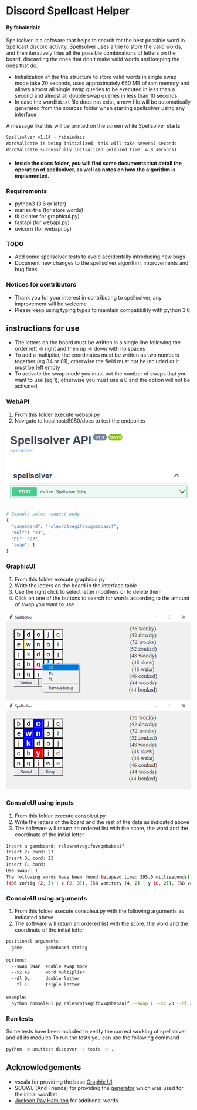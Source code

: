 # Discord Spellcast Helper

#### By fabaindaiz

Spellsolver is a software that helps to search for the best possible word in Spellcast discord activity. Spellsolver
uses a trie to store the valid words, and then iteratively tries all the possible combinations of letters on the board,
discarding the ones that don't make valid words and keeping the ones that do.

- Initialization of the trie structure to store valid words in single swap mode take 20 seconds, uses approximately 650
  MB of ram memory and allows almost all single swap queries to be executed in less than a second and almost all double
  swap queries in less than 10 seconds.
- In case the wordlist.txt file does not exist, a new file will be automatically generated from the sources folder when
  starting spellsolver using any interface

A message like this will be printed on the screen while Spellsolver starts

```bash
Spellsolver v1.14 - fabaindaiz
WordValidate is being initialized, this will take several seconds
WordValidate successfully initialized (elapsed time: 4.8 seconds)
```

- #### Inside the docs folder, you will find some documents that detail the operation of spellsolver, as well as notes on how the algorithm is implemented.

### Requirements

- python3 (3.6 or later)
- marisa-trie (for store words)
- tk (tkinter for graphicui.py)
- fastapi (for webapi.py)
- uvicorn (for webapi.py)

### TODO

- Add some spellsolver tests to avoid accidentally introducing new bugs
- Document new changes to the spellsolver algorithm, improvements and bug fixes

### Notices for contributors

- Thank you for your interest in contributing to spellsolver, any improvement will be welcome
- Please keep using typing types to maintain compatibility with python 3.6

## instructions for use

- The letters on the board must be written in a single line following the order left -> right and then up -> down with
  no spaces
- To add a multiplier, the coordinates must be written as two numbers together (eg 34 or 01), otherwise the field must
  not be included or it must be left empty
- To activate the swap mode you must put the number of swaps that you want to use (eg 1), otherwise you must use a 0 and
  the option will not be activated

### WebAPI

1. From this folder execute webapi.py
2. Navigate to localhost:8080/docs to test the endpoints

![api image](docs/readme/api1.png?raw=true "API")

```bash
# Example solve request body
{
  "gameboard": "rslesrotvegifovxqmbabaaif",
  "mult": "23",
  "DL": "23",
  "swap": 1
}
```

### GraphicUI

1. From this folder execute graphicui.py
2. Write the letters on the board in the interface table
3. Use the right click to select letter modifiers or to delete them
4. Click on one of the buttons to search for words according to the amount of swap you want to use

![gui image](docs/readme/gui1.png?raw=true "GUI")
![gui image](docs/readme/gui2.png?raw=true "GUI")

### ConsoleUI using inputs

1. From this folder execute consoleui.py
2. Write the letters of the board and the rest of the data as indicated above
3. The software will return an ordered list with the score, the word and the coordinate of the initial letter

```bash
Insert a gameboard: rslesrotvegifovxqmbabaaif
Insert 2x cord: 23
Insert DL cord: 23
Insert TL cord: 
Use swap?: 1
The following words have been found (elapsed time: 295.0 milliseconds)
[(66 zoftig (2, 3) | z (2, 3)), (58 vomitory (4, 2) | y (0, 2)), (58 vomitous (4, 2) | u (0, 1)), (58 comfits (3, 3) | c (3, 3)), (58 jabots (2, 3) | j (2, 3)), (58 faqirs (2, 3) | f (2, 3)), (54 fimbria (2, 2) | r (4, 4)), (54 setiform (4, 0) | r (3, 3)), (54 comfit (3, 3) | c (3, 3)), (54 maxing (2, 3) | n (0, 1))]
```

### ConsoleUI using arguments

1. From this folder execute consoleui.py with the following arguments as indicated above
2. The software will return an ordered list with the score, the word and the coordinate of the initial letter

```bash
positional arguments:
  game         gameboard string

options:
  --swap SWAP  enable swap mode
  --x2 X2      word multiplier
  --dl DL      double letter
  --tl TL      triple letter

example:
  python consoleui.py rslesrotvegifovxqmbabaaif --swap 1 --x2 23 --dl 23
```

### Run tests

Some tests have been included to verify the correct working of spellsolver and all its modules
To run the tests you can use the following command

```bash
python -m unittest discover -s tests -t .
```

## Acknowledgements

- vscala for providing the base [Graphic UI](https://github.com/vscala/Spellcast-Word-Finder)
- SCOWL (And Friends) for providing the [generator](http://app.aspell.net/create) which was used for the initial
  wordlist
- [Jackson Ray Hamilton](https://github.com/jacksonrayhamilton/wordlist-english) for additional words
